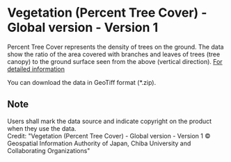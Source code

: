 # Vegetation (Percent Tree Cover) - Global version - Version 1

Percent Tree Cover represents the density of trees on the ground. The data show the ratio of the area covered with branches and leaves of trees (tree canopy) to the ground surface seen from the above (vertical direction). [For detailed information](https://globalmaps.github.io/ptc.html)

You can download the data in GeoTiff format (*.zip).  

## Note
Users shall mark the data source and indicate copyright on the product when they use the data.  
Credit: "Vegetation (Percent Tree Cover) - Global version - Version 1 © Geospatial Information Authority of Japan, Chiba University and Collaborating Organizations"  
